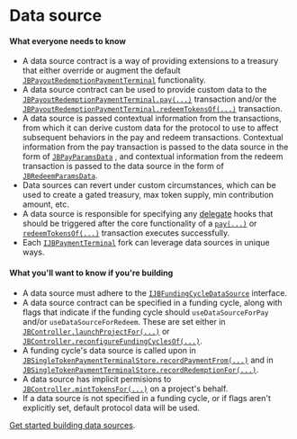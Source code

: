 # Data source

#### What everyone needs to know

* A data source contract is a way of providing extensions to a treasury that either override or augment the default [`JBPayoutRedemptionPaymentTerminal`](/api/contracts/or-abstract/jbpayoutredemptionpaymentterminal/README.md) functionality.
* A data source contract can be used to provide custom data to the [`JBPayoutRedemptionPaymentTerminal.pay(...)`](/api/contracts/or-abstract/jbpayoutredemptionpaymentterminal/write/pay.md) transaction and/or the [`JBPayoutRedemptionPaymentTerminal.redeemTokensOf(...)`](/api/contracts/or-abstract/jbpayoutredemptionpaymentterminal/write/redeemtokensof.md) transaction.
* A data source is passed contextual information from the transactions, from which it can derive custom data for the protocol to use to affect subsequent behaviors in the pay and redeem transactions. Contextual information from the pay transaction is passed to the data source in the form of [`JBPayParamsData`](/api/data-structures/jbpayparamsdata.md) , and contextual information from the redeem transaction is passed to the data source in the form of [`JBRedeemParamsData`](/api/data-structures/jbredeemparamsdata.md).
* Data sources can revert under custom circumstances, which can be used to create a gated treasury, max token supply, min contribution amount, etc.
* A data source is responsible for specifying any [delegate](delegate.md) hooks that should be triggered after the core functionality of a [`pay(...)`](/api/contracts/or-abstract/jbpayoutredemptionpaymentterminal/write/pay.md) or [`redeemTokensOf(...)`](/api/contracts/or-abstract/jbpayoutredemptionpaymentterminal/write/redeemtokensof.md) transaction executes successfully.
* Each [`IJBPaymentTerminal`](/api/interfaces/ijbpaymentterminal.md) fork can leverage data sources in unique ways.

#### What you'll want to know if you're building

* A data source must adhere to the [`IJBFundingCycleDataSource`](/api/interfaces/ijbfundingcycledatasource.md) interface.
* A data source contract can be specified in a funding cycle, along with flags that indicate if the funding cycle should `useDataSourceForPay` and/or `useDataSourceForRedeem`. These are set either in [`JBController.launchProjectFor(...)`](/api/contracts/or-controllers/jbcontroller/write/launchprojectfor.md) or [`JBController.reconfigureFundingCyclesOf(...)`](/api/contracts/or-controllers/jbcontroller/write/reconfigurefundingcyclesof.md).
* A funding cycle's data source is called upon in [`JBSingleTokenPaymentTerminalStore.recordPaymentFrom(...)`](/api/contracts/jbsingletokenpaymentterminalstore/write/recordpaymentfrom.md) and in [`JBSingleTokenPaymentTerminalStore.recordRedemptionFor(...)`](/api/contracts/jbsingletokenpaymentterminalstore/write/recordredemptionfor.md).
* A data source has implicit permisions to [`JBController.mintTokensFor(...)`](/api/contracts/or-controllers/jbcontroller/write/minttokensof.md) on a project's behalf. 
* If a data source is not specified in a funding cycle, or if flags aren't explicitly set, default protocol data will be used.

[Get started building data sources](/build/treasury-extensions/data-source.md).
